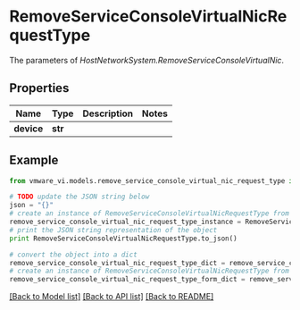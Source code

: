 # RemoveServiceConsoleVirtualNicRequestType

The parameters of *HostNetworkSystem.RemoveServiceConsoleVirtualNic*. 

## Properties
Name | Type | Description | Notes
------------ | ------------- | ------------- | -------------
**device** | **str** |  | 

## Example

```python
from vmware_vi.models.remove_service_console_virtual_nic_request_type import RemoveServiceConsoleVirtualNicRequestType

# TODO update the JSON string below
json = "{}"
# create an instance of RemoveServiceConsoleVirtualNicRequestType from a JSON string
remove_service_console_virtual_nic_request_type_instance = RemoveServiceConsoleVirtualNicRequestType.from_json(json)
# print the JSON string representation of the object
print RemoveServiceConsoleVirtualNicRequestType.to_json()

# convert the object into a dict
remove_service_console_virtual_nic_request_type_dict = remove_service_console_virtual_nic_request_type_instance.to_dict()
# create an instance of RemoveServiceConsoleVirtualNicRequestType from a dict
remove_service_console_virtual_nic_request_type_form_dict = remove_service_console_virtual_nic_request_type.from_dict(remove_service_console_virtual_nic_request_type_dict)
```
[[Back to Model list]](../README.md#documentation-for-models) [[Back to API list]](../README.md#documentation-for-api-endpoints) [[Back to README]](../README.md)


